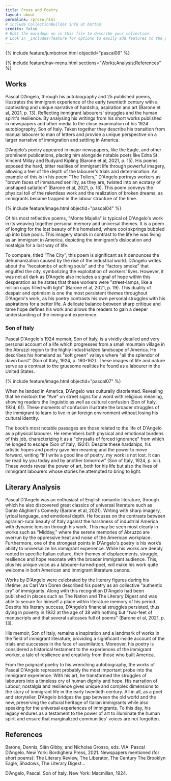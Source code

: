 ```yaml
---
title: Prose and Poetry
layout: about
permalink: /prose.html
# include CollectionBuilder info at bottom
credits: false
# Edit the markdown on in this file to describe your collection
# Look in _includes/feature for options to easily add features to the page
---
```


{% include feature/jumbotron.html objectid="pascal06" %}

{% include feature/nav-menu.html sections="Works;Analysis;References" %}

## Works


Pascal D’Angelo, through his autobiography and 25 published poems, illustrates the immigrant experience of the early twentieth century with a captivating and unique narrative of hardship, aspiration and art (Barone et al, 2021, p. 13). Reflecting immigrant labourers' struggles and the human spirit's resilience. By analysing his writings from his short works published in newspapers and other media to the close examination of his 1924 autobiography, Son of Italy. Taken together they describe his transition from manual labourer to man of letters and provide a unique perspective on a larger narrative of immigration and settling in America.

D’Angelo’s poetry appeared in major newspapers, like the Eagle, and other prominent publications, placing him alongside notable poets like Edna St. Vincent Millay and Rudyard Kipling (Barone et al, 2021, p. 15). His poems exposed the hard, bitter realities of immigrant life through powerful imagery, allowing a feel of the depth of the labourer's trials and determination. An example of this is in his poem "The Toilers," D'Angelo portrays workers as "brown faces of immatured senility, as they are, twisted into an ecstasy of unshaped satiation" (Barone et al, 2021, p. 16). This poem conveys the physical toll of the relentless work and the realization of broken dreams, as immigrants became trapped in the labour structure of the time. 

{% include feature/image.html objectid="pascal04" %}

Of his most reflective poems, "Monte Majella" is typical of D'Angelo's work in its weaving together personal memory and universal themes. It is a poem of longing for the lost beauty of his homeland, where cool skprings bubbled up into blue pools. This imagery stands in contrast to the life he was living as an immigrant in America, depicting the immigrant’s dislocation and nostalgia for a lost way of life.

To compare, titled “The City”, this poem is significant as it denounces the dehumanization caused by the rise of the industrial world. D’Angelo writes about the “hecatombs of aching souls” and the “factory smoke” that engulfed the city, symbolizing the exploitation of workers' lives. However, it was not all dark as D’Angelo also includes a signal of hope within this desperation as he states that these workers were "street-lamps, like a million cups filled with light" (Barone et al, 2021, p. 19). This duality of despair and optimism is one the most persistent themes throughout D'Angelo's work, as his poetry contrasts his own personal struggles with his aspirations for a better life. A delicate balance between sharp critique and tame hope defines his work and allows the readers to gain a deeper understanding of the immigrant experience.
### Son of Italy
Pascal D'Angelo's 1924 memoir, Son of Italy, is a vividly detailed and very personal account of a life which progresses from a small mountain village in the Abruzzi region to the highly industrialized landscape of America. He describes his homeland as "soft green" valleys where "all the splendor of dawn burst" (Son of Italy, 1924, p. 160-162). These images of life and nature serve as a contrast to the gruesome realities he found as a labourer in the United States. 

{% include feature/image.html objectid="pascal07" %}

When he landed in America, D'Angelo was culturally disoriented. Revealing that he mistook the "Ave" on street signs for a word with religious meaning, showing readers the linguistic as well as cultural confusion (Son of Italy, 1924, 61). These moments of confusion illustrate the broader struggles of the immigrant to learn to live in an foreign environment without losing his cultural identity.

The book’s most notable passages are those related to the life of D'Angelo as a physical labourer. He remembers both physical and emotional burdens of this job, characterizing it as a "chrysalis of forced ignorance" from which he longed to escape (Son of Italy, 1924). Despite these hardships, his artistic hopes and poetry gave him meaning and the power to move forward, writing “If I write a good line of poetry, my work is not lost. It can be read by you today and by another tomorrow” (Son of Italy, 1924, p. xiii). These words reveal the power of art, both for his life but also the lives of immigrant labourers whose stories he attempted to bring to light. 


## Literary Analysis

Pascal D'Angelo was an enthusiast of English romantic literature, through which he also discovered great classics of universal literature such as Dante Alighieri's Comedy (Barone et al, 2021). Writing with sharp imagery, lyrical language, and emotional depth. He focuses on the contrasts between agrarian-rural beauty of Italy against the harshness of industrial America with dynamic tension through his work. This may be seen most clearly in works such as "Midday," where the serene memories of Abruzzo are overrun by the oppressive heat and noise of the American workplace. Furthermore, one of the strongest points in D'Angelo's poetry is his work’s ability to universalize his immigrant experience. While his works are deeply rooted in specific Italian culture, their themes of displacements, struggle, resilience and hope resonate with the broader immigrant audience. This, plus his unique voice as a labourer-turned-poet, will make his work quite welcome in both American and immigrant literature canons.

Works by D'Angelo were celebrated by the literary figures during his lifetime, as Carl Van Doren described his poetry as an collective "authentic cry" of immigrants. Along with this recognition D'Angelo had been published in places such as The Nation and The Literary Digest and was able to secure for himself a place within literature memory of his period. Despite his literary success, D’Angelo’s financial struggles persisted, thus dying in poverty in 1932 at the age of 38 with nothing but "two-feet of manuscripts and that several suitcases full of poems" (Barone et al, 2021, p. 13).

His memoir, Son of Italy, remains a inspiration and a landmark of works in the field of immigrant literature, providing a significant inside account of the trials and successes in the face of assimilation. Moreover, his poetry is considered a historical testament to the experiences of the immigrant worker, a tale of resilience and creativity from those who built America.

From the poignant poetry to his wrenching autobiography, the works of Pascal D'Angelo represent probably the most important probe into the immigrant experience. With his art, he transformed the struggles of labourers into a timeless cry of human dignity and hope. His narration of Labour, nostalgia and resilience gives unique and complex dimensions to the story of immigrant life in the early twentieth century. All in all, as a poet and storyteller, D’Angelo bridges the gap between the old world and the new, preserving the cultural heritage of Italian immigrants while also speaking for the universal experiences of immigrants. To this day, his legacy endures as a testament to the power of art to illuminate the human spirit and ensure that marginalized communities' voices are not forgotten.



## References

Barone, Dennis, Siân Gibby, and Nicholas Grosso, eds. VIA: Pascal D’Angelo. New York: Bordighera Press, 2021.
     Newspapers mentioned (for short poems): The Literary Review, The Liberator, The Century The Brooklyn Eagle, Shadows, The Literary Digest...

D’Angelo, Pascal. Son of Italy. New York: Macmillan, 1924.


